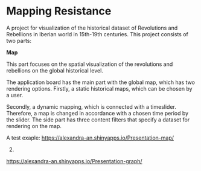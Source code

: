 # Mapping Resistance

A project for visualization of the historical dataset of Revolutions and Rebellions in Iberian world in 15th-19th centuries. 
This project consists of two parts: 

**Map**

This part focuses on the spatial visualization of the revolutions and rebellions on the global historical level. 

The application board has the main part with the global map, which has two rendering options. Firstly, a static historical maps, which can be chosen by a user. 

Secondly, a dynamic mapping, which is connected with a timeslider. Therefore, a map is changed in accordance with a chosen time period by the slider. The side part has three content filters that specify a dataset for rendering on the map.

A test exaple: https://alexandra-an.shinyapps.io/Presentation-map/

2. 

https://alexandra-an.shinyapps.io/Presentation-graph/

